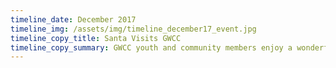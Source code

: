 ```yaml
---
timeline_date: December 2017
timeline_img: /assets/img/timeline_december17_event.jpg
timeline_copy_title: Santa Visits GWCC
timeline_copy_summary: GWCC youth and community members enjoy a wonderful day celebrating the winter holiday with a visit from Santa, along with cookies + milk + activities
---
```

